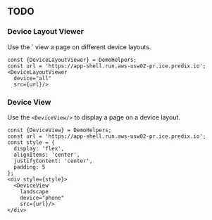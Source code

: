 

## TODO

### Device Layout Viewer
Use the `<DeviceLayoutViewer/> view a page on different device layouts.


```react
const {DeviceLayoutViewer} = DemoHelpers;
const url = 'https://app-shell.run.aws-usw02-pr.ice.predix.io';
<DeviceLayoutViewer
  device="all"
  src={url}/>
```


### Device View
Use the `<DeviceView/>` to display a page on a device layout.

```react
const {DeviceView} = DemoHelpers;
const url = 'https://app-shell.run.aws-usw02-pr.ice.predix.io';
const style = {
  display: 'flex',
  alignItems: 'center',
  justifyContent: 'center',
  padding: 5
};
<div style={style}>
  <DeviceView
    landscape
    device="phone"
    src={url}/>
</div>
```
